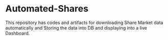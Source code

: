 # Automated-Shares
This repository has codes and artifacts for downloading Share Market data automatically and Storing the data into DB and displaying into a live Dashboard.
